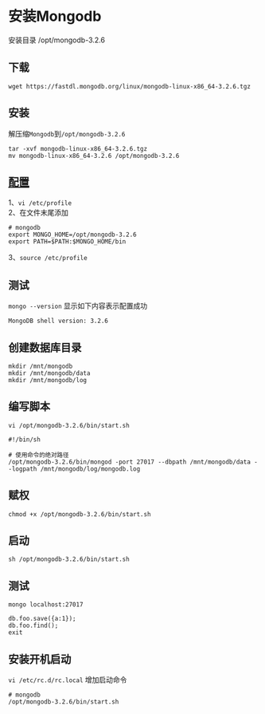 # 安装Mongodb

安装目录 /opt/mongodb-3.2.6

## 下载
`wget https://fastdl.mongodb.org/linux/mongodb-linux-x86_64-3.2.6.tgz`

## 安装
解压缩`Mongodb`到`/opt/mongodb-3.2.6` <br>
```
tar -xvf mongodb-linux-x86_64-3.2.6.tgz
mv mongodb-linux-x86_64-3.2.6 /opt/mongodb-3.2.6
```

## [配置](./profile.md)
1、`vi /etc/profile` <br>
2、在文件末尾添加
```
# mongodb
export MONGO_HOME=/opt/mongodb-3.2.6
export PATH=$PATH:$MONGO_HOME/bin
```
3、`source /etc/profile`

## 测试
`mongo --version` 显示如下内容表示配置成功
```
MongoDB shell version: 3.2.6
```

## 创建数据库目录
```
mkdir /mnt/mongodb
mkdir /mnt/mongodb/data
mkdir /mnt/mongodb/log
```

## 编写脚本
`vi /opt/mongodb-3.2.6/bin/start.sh` <br>

```
#!/bin/sh

# 使用命令的绝对路径
/opt/mongodb-3.2.6/bin/mongod -port 27017 --dbpath /mnt/mongodb/data --logpath /mnt/mongodb/log/mongodb.log
```

## 赋权
`chmod +x /opt/mongodb-3.2.6/bin/start.sh`

## 启动
`sh /opt/mongodb-3.2.6/bin/start.sh`

## 测试
`mongo localhost:27017`

```
db.foo.save({a:1});
db.foo.find();
exit
```

## 安装开机启动
`vi /etc/rc.d/rc.local` 增加启动命令<br>

```
# mongodb
/opt/mongodb-3.2.6/bin/start.sh
```
